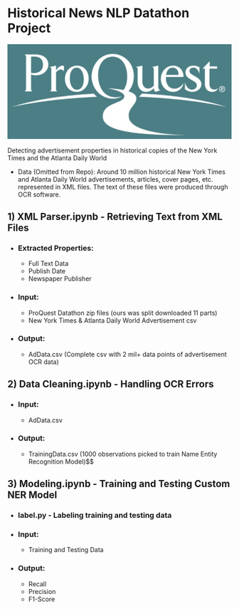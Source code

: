 # Historical News NLP Datathon Project
![alt text](https://github.com/nickrwu/Datathon-NLP/blob/main/images/proquest.png)

Detecting advertisement properties in historical copies of the New York Times and the Atlanta Daily World
* Data (Omitted from Repo): Around 10 million historical New York Times and Atlanta Daily World advertisements, articles, cover pages, etc. represented in XML files. The text of these files were produced through OCR software.

## 1) **XML Parser.ipynb** - Retrieving Text from XML Files
* ### Extracted Properties:
    * Full Text Data
    * Publish Date
    * Newspaper Publisher
* ### Input:
  * ProQuest Datathon zip files (ours was split downloaded 11 parts)
  * New York Times & Atlanta Daily World Advertisement csv
* ### Output:
  * AdData.csv (Complete csv with 2 mil+ data points of advertisement OCR data)

## 2) **Data Cleaning.ipynb** - Handling OCR Errors
* ### Input:
  * AdData.csv
* ### Output:
  * TrainingData.csv (1000 observations picked to train Name Entity Recognition Model)$$

## 3) **Modeling.ipynb** - Training and Testing Custom NER Model
* ### **label.py** - Labeling training and testing data
* ### Input:
  * Training and Testing Data
* ### Output:
  * Recall
  * Precision
  * F1-Score
